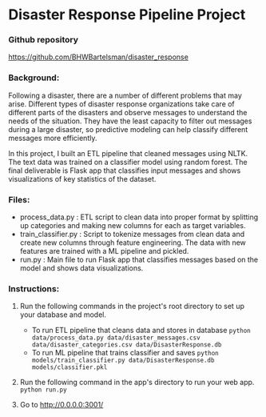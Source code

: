 # Disaster Response Pipeline Project

### Github repository

https://github.com/BHWBartelsman/disaster_response

### Background:
Following a disaster, there are a number of different problems that may arise. Different types of disaster response organizations take care of different parts of the disasters and observe messages to understand the needs of the situation. They have the least capacity to filter out messages during a large disaster, so predictive modeling can help classify different messages more efficiently.

In this project, I built an ETL pipeline that cleaned messages using NLTK. The text data was trained on a  classifier model using random forest. The final deliverable is Flask app that classifies input messages and shows visualizations of key statistics of the dataset.

### Files:
- process_data.py : ETL script to clean data into proper format by splitting up categories and making new  columns for each as target variables.
- train_classifier.py : Script to tokenize messages from clean data and create new columns through feature engineering. The data with new features are trained with a ML pipeline and pickled.
- run.py : Main file to run Flask app that classifies messages based on the model and shows data visualizations.

### Instructions:
1. Run the following commands in the project's root directory to set up your database and model.

    - To run ETL pipeline that cleans data and stores in database
        `python data/process_data.py data/disaster_messages.csv data/disaster_categories.csv data/DisasterResponse.db`
    - To run ML pipeline that trains classifier and saves
        `python models/train_classifier.py data/DisasterResponse.db models/classifier.pkl`

2. Run the following command in the app's directory to run your web app.
    `python run.py`

3. Go to http://0.0.0.0:3001/
